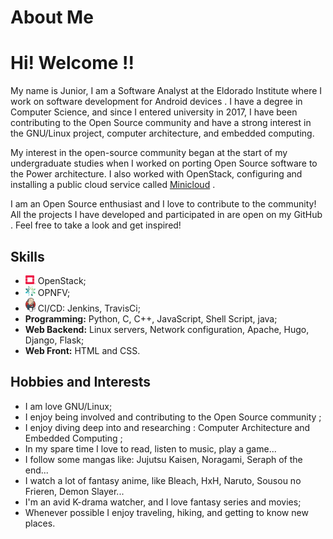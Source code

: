 # About Me


# Hi! Welcome !! <i class="fas fa-grin-wink"></i>

My name is Junior, I am a Software Analyst at the Eldorado Institute
where I work on software development for Android devices <i class="fas fa-robot"></i>.
I have a degree in Computer Science, and since I entered university in 2017,
I have been contributing to the Open Source community and have a strong interest in the GNU/Linux project,
computer architecture, and embedded computing.

My interest in the open-source community began at the start of my undergraduate studies
when I worked on porting Open Source software to the Power architecture.
I also worked with OpenStack, configuring and installing a public cloud service called
[Minicloud](https://openpower.ic.unicamp.br/minicloud/) <i class="fas fa-cloud"></i>.

I am an Open Source enthusiast and I love to contribute to the community! <i class="fas fa-rocket"></i>
All the projects I have developed and participated in are open on my GitHub
[<i class="fab fa-github"></i>](https://github.com/jr-santos98).
Feel free to take a look and get inspired! <i class="fas fa-sparkles"></i>

## Skills

- <img src="images\openstack-logo.png" width="16"></img> OpenStack;
- <img src="images\opnfv_logo.png" width="16"></img> OPNFV;
- <img src="images\jenkins-logo.png" width="16"></img> CI/CD: Jenkins, TravisCi;
- **Programming:** Python, C, C++, JavaScript, Shell Script, java;
- **Web Backend:** Linux servers, Network configuration, Apache, Hugo, Django, Flask;
- **Web Front:** HTML and CSS.

## Hobbies and Interests

- I am love <i class="fab fa-linux"></i> GNU/Linux;
- I enjoy being involved and contributing to the Open Source community <i class="fas fa-grin-wink"></i>;
-  I enjoy diving deep into and researching <i class="fas fa-search"></i>: Computer Architecture <i class="fas fa-cog"></i>
and Embedded Computing <i class="fas fa-puzzle-piece"></i>;
- In my spare time I love <i class="fas fa-book"></i> to read,  <i class="fas fa-music"></i> listen to music,
<i class="fas fa-gamepad"></i> play a game...
- I follow some mangas like: Jujutsu Kaisen, Noragami, Seraph of the end...
- I watch a lot of <i class="fas fa-clapperboard"></i> fantasy anime, like Bleach, HxH, Naruto, Sousou no Frieren, Demon Slayer...
- I'm an <i class="fas fa-grin-hearts"></i> avid K-drama watcher, and I love fantasy <i class="fas fa-magic-wand-sparkles"></i> series and movies;
- <i class="fas fa-plane-departure"></i> Whenever possible I enjoy traveling, hiking, and getting to know new places.

